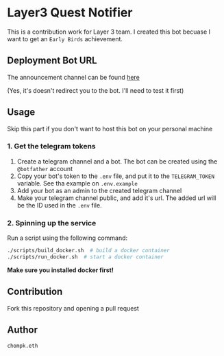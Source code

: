 # Layer3 Quest Notifier
This is a contribution work for Layer 3 team. I created this bot becuase I want to get an `Early Birds` achievement.

## Deployment Bot URL
The announcement channel can be found [here]()

(Yes, it's doesn't redirect you to the bot. I'll need to test it first)

## Usage
Skip this part if you don't want to host this bot on your personal machine

### 1. Get the telegram tokens
1. Create a telegram channel and a bot. The bot can be created using the `@botfather` account
2. Copy your bot's token to the `.env` file, and put it to the `TELEGRAM_TOKEN` variable. See tha example on `.env.example`
3. Add your bot as an admin to the created telegram channel
4. Make your telegram channel public, and add it's url. The added url will be the ID used in the `.env` file.

### 2. Spinning up the service
Run a script using the following command:
```bash
./scripts/build_docker.sh  # build a docker container
./scripts/run_docker.sh  # start a docker container
```
**Make sure you installed docker first!**

## Contribution
Fork this repository and opening a pull request

## Author
`chompk.eth`